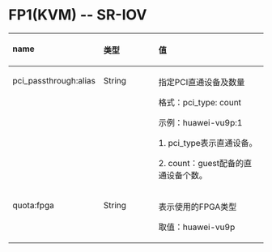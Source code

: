 # FP1\(KVM\) -- SR-IOV<a name="ZH-CN_TOPIC_0114104009"></a>

<a name="zh-cn_topic_0114079832_table20476957"></a>
<table><thead align="left"><tr id="zh-cn_topic_0114079832_row18679162"><th class="cellrowborder" valign="top" width="33.333333333333336%" id="mcps1.1.4.1.1"><p id="zh-cn_topic_0114079832_p36617123"><a name="zh-cn_topic_0114079832_p36617123"></a><a name="zh-cn_topic_0114079832_p36617123"></a>name</p>
</th>
<th class="cellrowborder" valign="top" width="22.222222222222225%" id="mcps1.1.4.1.2"><p id="zh-cn_topic_0114079832_p13196948"><a name="zh-cn_topic_0114079832_p13196948"></a><a name="zh-cn_topic_0114079832_p13196948"></a>类型</p>
</th>
<th class="cellrowborder" valign="top" width="44.44444444444445%" id="mcps1.1.4.1.3"><p id="zh-cn_topic_0114079832_p62319862"><a name="zh-cn_topic_0114079832_p62319862"></a><a name="zh-cn_topic_0114079832_p62319862"></a>值</p>
</th>
</tr>
</thead>
<tbody><tr id="zh-cn_topic_0114079832_row14744048"><td class="cellrowborder" valign="top" width="33.333333333333336%" headers="mcps1.1.4.1.1 "><p id="zh-cn_topic_0114079832_p53417259"><a name="zh-cn_topic_0114079832_p53417259"></a><a name="zh-cn_topic_0114079832_p53417259"></a>pci_passthrough:alias</p>
</td>
<td class="cellrowborder" valign="top" width="22.222222222222225%" headers="mcps1.1.4.1.2 "><p id="zh-cn_topic_0114079832_p31830735"><a name="zh-cn_topic_0114079832_p31830735"></a><a name="zh-cn_topic_0114079832_p31830735"></a>String</p>
</td>
<td class="cellrowborder" valign="top" width="44.44444444444445%" headers="mcps1.1.4.1.3 "><p id="zh-cn_topic_0114079832_p28152706"><a name="zh-cn_topic_0114079832_p28152706"></a><a name="zh-cn_topic_0114079832_p28152706"></a>指定PCI直通设备及数量</p>
<p id="zh-cn_topic_0114079832_p52047770"><a name="zh-cn_topic_0114079832_p52047770"></a><a name="zh-cn_topic_0114079832_p52047770"></a>格式：pci_type: count</p>
<p id="zh-cn_topic_0114079832_p65776751"><a name="zh-cn_topic_0114079832_p65776751"></a><a name="zh-cn_topic_0114079832_p65776751"></a>示例：huawei-vu9p:1</p>
<p id="zh-cn_topic_0114079832_p55119850"><a name="zh-cn_topic_0114079832_p55119850"></a><a name="zh-cn_topic_0114079832_p55119850"></a>1. pci_type表示直通设备。</p>
<p id="zh-cn_topic_0114079832_p26316604"><a name="zh-cn_topic_0114079832_p26316604"></a><a name="zh-cn_topic_0114079832_p26316604"></a>2. count：guest配备的直通设备个数。</p>
</td>
</tr>
<tr id="zh-cn_topic_0114079832_row35522846"><td class="cellrowborder" valign="top" width="33.333333333333336%" headers="mcps1.1.4.1.1 "><p id="zh-cn_topic_0114079832_p58778271"><a name="zh-cn_topic_0114079832_p58778271"></a><a name="zh-cn_topic_0114079832_p58778271"></a>quota:fpga</p>
</td>
<td class="cellrowborder" valign="top" width="22.222222222222225%" headers="mcps1.1.4.1.2 "><p id="zh-cn_topic_0114079832_p63419476"><a name="zh-cn_topic_0114079832_p63419476"></a><a name="zh-cn_topic_0114079832_p63419476"></a>String</p>
</td>
<td class="cellrowborder" valign="top" width="44.44444444444445%" headers="mcps1.1.4.1.3 "><p id="zh-cn_topic_0114079832_p36703909"><a name="zh-cn_topic_0114079832_p36703909"></a><a name="zh-cn_topic_0114079832_p36703909"></a>表示使用的FPGA类型</p>
<p id="zh-cn_topic_0114079832_p61899732"><a name="zh-cn_topic_0114079832_p61899732"></a><a name="zh-cn_topic_0114079832_p61899732"></a>取值：huawei-vu9p</p>
</td>
</tr>
</tbody>
</table>

